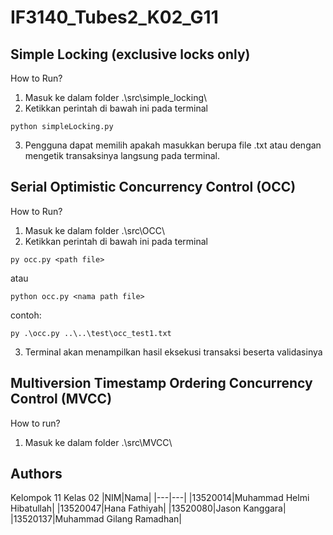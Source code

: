 # IF3140_Tubes2_K02_G11

## Simple Locking (exclusive locks only)
How to Run?
1. Masuk ke dalam folder .\src\simple_locking\
2. Ketikkan perintah di bawah ini pada terminal
```
python simpleLocking.py
```
3. Pengguna dapat memilih apakah masukkan berupa file .txt atau dengan mengetik transaksinya langsung pada terminal.
## Serial Optimistic Concurrency Control (OCC)
How to Run?
1. Masuk ke dalam folder .\src\OCC\
2. Ketikkan perintah di bawah ini pada terminal
```
py occ.py <path file>
```
atau
```
python occ.py <nama path file>
```
contoh:
```
py .\occ.py ..\..\test\occ_test1.txt
```
3. Terminal akan menampilkan hasil eksekusi transaksi beserta validasinya
## Multiversion Timestamp Ordering Concurrency Control (MVCC)
How to run?
1. Masuk ke dalam folder .\src\MVCC\

## Authors
Kelompok 11 Kelas 02
|NIM|Nama|
|---|---|
|13520014|Muhammad Helmi Hibatullah|
|13520047|Hana Fathiyah|
|13520080|Jason Kanggara|
|13520137|Muhammad Gilang Ramadhan|
